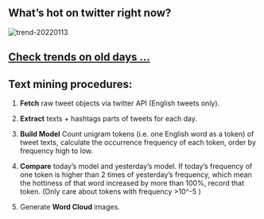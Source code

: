 ## What’s hot on twitter right now?

![trend-20220113][wordcloud]

[wordcloud]: https://raw.githubusercontent.com/xdqc/tweet-trend-everyday/master/word-cloud/trend-20220113.png?token=AF5V4P7ADR6KQBZ4CEDTNIK6AXRMU "trend-20220113"

## [Check trends on old days ...](https://github.com/xdqc/tweet-trend-everyday/tree/master/word-cloud)

## Text mining procedures:

1. **Fetch** raw tweet objects via twitter API (English tweets only).

2. **Extract** texts + hashtags parts of tweets for each day.

3. **Build Model** Count unigram tokens (i.e. one English word as a token) of tweet texts, calculate the occurrence frequency of each token, order by frequency high to low.

4. **Compare** today’s model and yesterday’s model. If today’s frequency of one token is higher than 2 times of yesterday’s frequency, which mean the hottiness of that word increased by more than 100%, record that token. (Only care about tokens with frequency >10^-5 )

5. Generate **Word Cloud** images.
